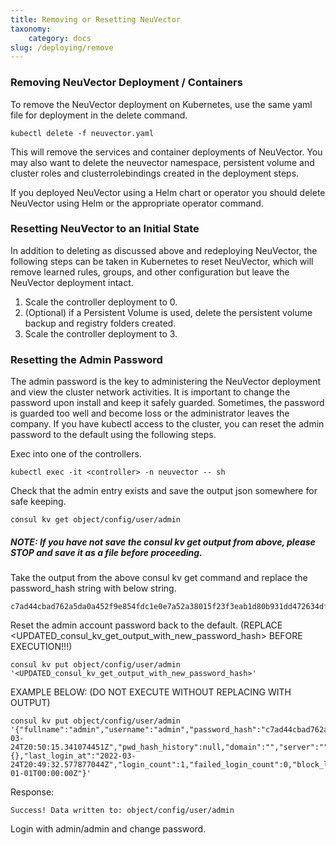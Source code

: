 ```yaml
---
title: Removing or Resetting NeuVector
taxonomy:
    category: docs
slug: /deploying/remove
---
```


### Removing NeuVector Deployment / Containers

To remove the NeuVector deployment on Kubernetes, use the same yaml file for deployment in the delete command.

```shell
kubectl delete -f neuvector.yaml
```

This will remove the services and container deployments of NeuVector. You may also want to delete the neuvector namespace, persistent volume and cluster roles and clusterrolebindings created in the deployment steps.

If you deployed NeuVector using a Helm chart or operator you should delete NeuVector using Helm or the appropriate operator command.

### Resetting NeuVector to an Initial State

In addition to deleting as discussed above and redeploying NeuVector, the following steps can be taken in Kubernetes to reset NeuVector, which will remove learned rules, groups, and other configuration but leave the NeuVector deployment intact.

1. Scale the controller deployment to 0.
2. (Optional) if a Persistent Volume is used, delete the persistent volume backup and registry folders created.
3. Scale the controller deployment to 3.

### Resetting the Admin Password

The admin password is the key to administering the NeuVector deployment and view the cluster network activities.  It is important to change the password upon install and keep it safely guarded.  Sometimes, the password is guarded too well and become loss or the administrator leaves the company.  If you have kubectl access to the cluster, you can reset the admin password to the default using the following steps.

Exec into one of the controllers.

```shell
kubectl exec -it <controller> -n neuvector -- sh
```

Check that the admin entry exists and save the output json somewhere for safe keeping. 

```shell
consul kv get object/config/user/admin
```

##### NOTE: If you have not save the consul kv get output from above, please STOP and save it as a file before proceeding.

Take the output from the above consul kv get command and replace the password_hash string with below string.

```shell
c7ad44cbad762a5da0a452f9e854fdc1e0e7a52a38015f23f3eab1d80b931dd472634dfac71cd34ebc35d16ab7fb8a90c81f975113d6c7538dc69dd8de9077ec
```

Reset the admin account password back to the default. (REPLACE \<UPDATED_consul_kv_get_output_with_new_password_hash\> BEFORE EXECUTION!!!)

```shell
consul kv put object/config/user/admin '<UPDATED_consul_kv_get_output_with_new_password_hash>'
```

EXAMPLE BELOW: (DO NOT EXECUTE WITHOUT REPLACING WITH OUTPUT)

```shell
consul kv put object/config/user/admin '{"fullname":"admin","username":"admin","password_hash":"c7ad44cbad762a5da0a452f9e854fdc1e0e7a52a38015f23f3eab1d80b931dd472634dfac71cd34ebc35d16ab7fb8a90c81f975113d6c7538dc69dd8de9077ec","pwd_reset_time":"2022-03-24T20:50:15.341074451Z","pwd_hash_history":null,"domain":"","server":"","email":"","role":"admin","role_oride":false,"timeout":300,"locale":"en","role_domains":{},"last_login_at":"2022-03-24T20:49:32.577877044Z","login_count":1,"failed_login_count":0,"block_login_since":"0001-01-01T00:00:00Z"}'
```

Response:

```shell
Success! Data written to: object/config/user/admin
```

Login with admin/admin and change password.
